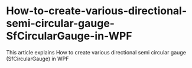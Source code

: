 # How-to-create-various-directional-semi-circular-gauge-SfCircularGauge-in-WPF
This article explains How to create various directional semi circular gauge (SfCircularGauge) in WPF
